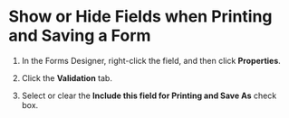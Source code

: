
# Show or Hide Fields when Printing and Saving a Form

1. In the Forms Designer, right-click the field, and then click  **Properties**.
    
2. Click the  **Validation** tab.
    
3. Select or clear the  **Include this field for Printing and Save As** check box.
    

